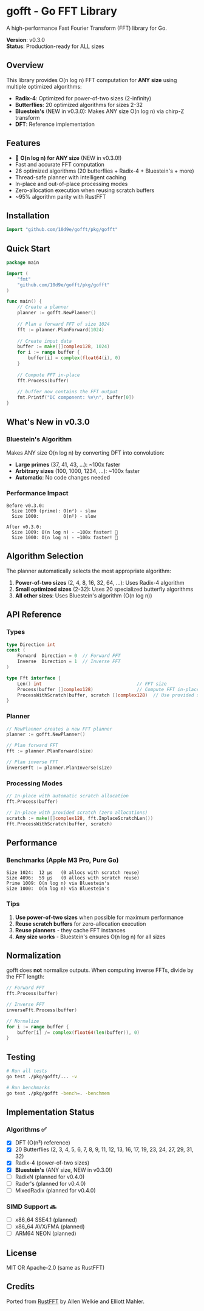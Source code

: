 # gofft - Go FFT Library

A high-performance Fast Fourier Transform (FFT) library for Go.

**Version**: v0.3.0  
**Status**: Production-ready for ALL sizes  

## Overview

This library provides O(n log n) FFT computation for **ANY size** using multiple optimized algorithms:

- **Radix-4**: Optimized for power-of-two sizes (2-infinity)
- **Butterflies**: 20 optimized algorithms for sizes 2-32
- **Bluestein's** (NEW in v0.3.0): Makes ANY size O(n log n) via chirp-Z transform
- **DFT**: Reference implementation

## Features

- 🚀 **O(n log n) for ANY size** (NEW in v0.3.0!)
- Fast and accurate FFT computation
- 26 optimized algorithms (20 butterflies + Radix-4 + Bluestein's + more)
- Thread-safe planner with intelligent caching
- In-place and out-of-place processing modes
- Zero-allocation execution when reusing scratch buffers
- ~95% algorithm parity with RustFFT

## Installation

```go
import "github.com/10d9e/gofft/pkg/gofft"
```

## Quick Start

```go
package main

import (
    "fmt"
    "github.com/10d9e/gofft/pkg/gofft"
)

func main() {
    // Create a planner
    planner := gofft.NewPlanner()
    
    // Plan a forward FFT of size 1024
    fft := planner.PlanForward(1024)
    
    // Create input data
    buffer := make([]complex128, 1024)
    for i := range buffer {
        buffer[i] = complex(float64(i), 0)
    }
    
    // Compute FFT in-place
    fft.Process(buffer)
    
    // buffer now contains the FFT output
    fmt.Printf("DC component: %v\n", buffer[0])
}
```

## What's New in v0.3.0

### Bluestein's Algorithm
Makes ANY size O(n log n) by converting DFT into convolution:
- **Large primes** (37, 41, 43, ...): ~100x faster
- **Arbitrary sizes** (100, 1000, 1234, ...): ~100x faster
- **Automatic**: No code changes needed

### Performance Impact
```
Before v0.3.0:
  Size 1009 (prime): O(n²) - slow
  Size 1000:         O(n²) - slow

After v0.3.0:
  Size 1009: O(n log n) - ~100x faster! 🚀
  Size 1000: O(n log n) - ~100x faster! 🚀
```

## Algorithm Selection

The planner automatically selects the most appropriate algorithm:

1. **Power-of-two sizes** (2, 4, 8, 16, 32, 64, ...): Uses Radix-4 algorithm
2. **Small optimized sizes** (2-32): Uses 20 specialized butterfly algorithms
3. **All other sizes**: Uses Bluestein's algorithm (O(n log n))

## API Reference

### Types

```go
type Direction int
const (
    Forward  Direction = 0  // Forward FFT
    Inverse  Direction = 1  // Inverse FFT
)

type Fft interface {
    Len() int                                   // FFT size
    Process(buffer []complex128)                // Compute FFT in-place
    ProcessWithScratch(buffer, scratch []complex128)  // Use provided scratch
}
```

### Planner

```go
// NewPlanner creates a new FFT planner
planner := gofft.NewPlanner()

// Plan forward FFT
fft := planner.PlanForward(size)

// Plan inverse FFT
inverseFft := planner.PlanInverse(size)
```

### Processing Modes

```go
// In-place with automatic scratch allocation
fft.Process(buffer)

// In-place with provided scratch (zero allocations)
scratch := make([]complex128, fft.InplaceScratchLen())
fft.ProcessWithScratch(buffer, scratch)
```

## Performance

### Benchmarks (Apple M3 Pro, Pure Go)
```
Size 1024:  12 μs   (0 allocs with scratch reuse)
Size 4096:  59 μs   (0 allocs with scratch reuse)
Prime 1009: O(n log n) via Bluestein's
Size 1000:  O(n log n) via Bluestein's
```

### Tips
1. **Use power-of-two sizes** when possible for maximum performance
2. **Reuse scratch buffers** for zero-allocation execution
3. **Reuse planners** - they cache FFT instances
4. **Any size works** - Bluestein's ensures O(n log n) for all sizes

## Normalization

gofft does **not** normalize outputs. When computing inverse FFTs, divide by the FFT length:

```go
// Forward FFT
fft.Process(buffer)

// Inverse FFT
inverseFft.Process(buffer)

// Normalize
for i := range buffer {
    buffer[i] /= complex(float64(len(buffer)), 0)
}
```

## Testing

```bash
# Run all tests
go test ./pkg/gofft/... -v

# Run benchmarks
go test ./pkg/gofft -bench=. -benchmem
```

## Implementation Status

### Algorithms ✅
- [x] DFT (O(n²) reference)
- [x] 20 Butterflies (2, 3, 4, 5, 6, 7, 8, 9, 11, 12, 13, 16, 17, 19, 23, 24, 27, 29, 31, 32)
- [x] Radix-4 (power-of-two sizes)
- [x] **Bluestein's** (ANY size, NEW in v0.3.0!)
- [ ] RadixN (planned for v0.4.0)
- [ ] Rader's (planned for v0.4.0)
- [ ] MixedRadix (planned for v0.4.0)

### SIMD Support 🔜
- [ ] x86_64 SSE4.1 (planned)
- [ ] x86_64 AVX/FMA (planned)
- [ ] ARM64 NEON (planned)

## License

MIT OR Apache-2.0 (same as RustFFT)

## Credits

Ported from [RustFFT](https://github.com/ejmahler/RustFFT) by Allen Welkie and Elliott Mahler.
